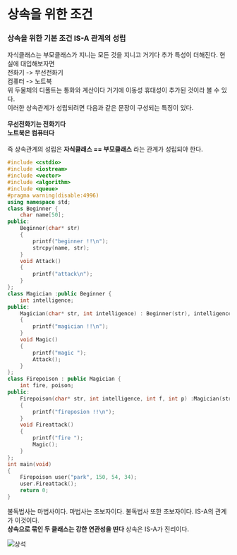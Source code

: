 # 상속을 위한 조건

### 상속을 위한 기본 조건 IS-A 관계의 성립 

자식클래스는 부모클래스가 지니는 모든 것을 지니고 거기다 추가 특성이 더해진다. 현실에 대입해보자면 </br>
전화기 -> 무선전화기</br>
컴퓨터 -> 노트북</br>
위 두물체의 디폴트는 통화와 계산이다 거기에 이동성 휴대성이 추가된 것이라 볼 수 있다. </br>
이러한 상속관계가 성립되려면 다음과 같은 문장이 구성되는 특징이 있다.</br>
</br>
**무선전화기는 전화기다**</br>
**노트북은 컴퓨터다**</br>
</br>
즉 상속관계의 성립은 **자식클래스 == 부모클래스** 라는 관계가 성립되야 한다. </br>

```c++
#include <cstdio>
#include <iostream>
#include <vector>
#include <algorithm>
#include <queue>
#pragma warning(disable:4996)
using namespace std;
class Beginner {
	char name[50];
public:
	Beginner(char* str)
	{
		printf("beginner !!\n");
		strcpy(name, str);
	}
	void Attack()
	{
		printf("attack\n"); 
	}
};
class Magician :public Beginner {
	int intelligence;
public:
	Magician(char* str, int intelligence) : Beginner(str), intelligence(intelligence)
	{
		printf("magician !!\n");
	}
	void Magic()
	{
		printf("magic ");
		Attack();
	}
};
class Firepoison : public Magician {
	int fire, poison;
public:
	Firepoison(char* str, int intelligence, int f, int p) :Magician(str, intelligence), fire(f), poison(p)
	{
		printf("fireposion !!\n");
	}
	void Fireattack()
	{
		printf("fire ");
		Magic();
	}
};
int main(void)
{
	Firepoison user("park", 150, 54, 34);
	user.Fireattack();
	return 0;
}
```

불독법사는 마법사이다. 마법사는 초보자이다. 불독법사 또한 초보자이다. IS-A의 관계가 이것이다.</br>
**상속으로 묶인 두 클래스는 강한 연관성을 띤다** 상속은 IS-A가 진리이다. </br>

![상석](https://user-images.githubusercontent.com/43857226/79391647-e1588a00-7fac-11ea-83fb-fc56b3d7be6b.PNG)
